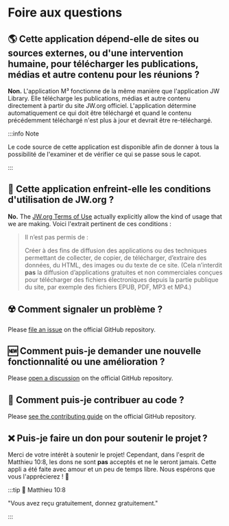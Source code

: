 # Foire aux questions

## :earth_americas: Cette application dépend-elle de sites ou sources externes, ou d'une intervention humaine, pour télécharger les publications, médias et autre contenu pour les réunions ?

**Non.** L'application M³ fonctionne de la même manière que l'application JW Library. Elle télécharge les publications, médias et autre contenu directement à partir du site JW.org officiel. L'application détermine automatiquement ce qui doit être téléchargé et quand le contenu précédemment téléchargé n'est plus à jour et devrait être re-téléchargé.

:::info Note

Le code source de cette application est disponible afin de donner à tous la possibilité de l'examiner et de vérifier ce qui se passe sous le capot.

:::

## :thinking: Cette application enfreint-elle les conditions d'utilisation de JW.org ?

**No.** The [JW.org Terms of Use](https://www.jw.org/finder?docid=1011511&prefer=content) actually explicitly allow the kind of usage that we are making. Voici l'extrait pertinent de ces conditions :

> Il n’est pas permis de :
>
> Créer à des fins de diffusion des applications ou des techniques permettant de collecter, de copier, de télécharger, d’extraire des données, du HTML, des images ou du texte de ce site. (Cela n’interdit **pas** la diffusion d’applications gratuites et non commerciales conçues pour télécharger des fichiers électroniques depuis la partie publique du site, par exemple des fichiers EPUB, PDF, MP3 et MP4.)

## :radioactive: Comment signaler un problème ?

Please [file an issue](https://github.com/sircharlo/meeting-media-manager/issues) on the official GitHub repository.

## :new: Comment puis-je demander une nouvelle fonctionnalité ou une amélioration ?

Please [open a discussion](https://github.com/sircharlo/meeting-media-manager/discussions) on the official GitHub repository.

## :handshake: Comment puis-je contribuer au code ?

Please [see the contributing guide](https://github.com/sircharlo/meeting-media-manager/blob/master/CONTRIBUTING.md) on the official GitHub repository.

## :x: Puis-je faire un don pour soutenir le projet ?

Merci de votre intérêt à soutenir le projet! Cependant, dans l'esprit de Matthieu 10:8, les dons ne sont **pas** acceptés et ne le seront jamais. Cette appli a été faite avec amour et un peu de temps libre. Nous espérons que vous l'apprécierez ! :tada:

:::tip :book: Matthieu 10:8

"Vous avez reçu gratuitement, donnez gratuitement."

:::

